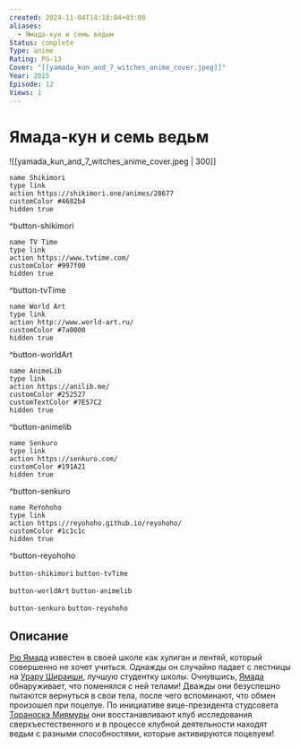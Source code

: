 ```yaml
---
created: 2024-11-04T14:18:04+03:00
aliases:
  - Ямада-кун и семь ведьм
Status: complete
Type: anime
Rating: PG-13
Cover: "[[yamada_kun_and_7_witches_anime_cover.jpeg]]"
Year: 2015
Episode: 12
Views: 1
---
```


# Ямада-кун и семь ведьм

![[yamada_kun_and_7_witches_anime_cover.jpeg | 300]]

```button
name Shikimori
type link
action https://shikimori.one/animes/28677
customColor #4682b4
hidden true
```
^button-shikimori

```button
name TV Time
type link
action https://www.tvtime.com/
customColor #997f00
hidden true
```
^button-tvTime

```button
name World Art
type link
action http://www.world-art.ru/
customColor #7a0000
hidden true
```
^button-worldArt

```button
name AnimeLib
type link
action https://anilib.me/
customColor #252527
customTextColor #7E57C2
hidden true
```
^button-animelib

```button
name Senkuro
type link
action https://senkuro.com/
customColor #191A21
hidden true
```
^button-senkuro

```button
name ReYohoho
type link
action https://reyohoho.github.io/reyohoho/
customColor #1c1c1c
hidden true
```
^button-reyohoho

`button-shikimori` `button-tvTime`

`button-worldArt` `button-animelib`

`button-senkuro` `button-reyohoho`

## Описание

[Рю Ямада](https://shikimori.one/characters/57489-ryuu-yamada) известен в своей школе как хулиган и лентяй, который совершенно не хочет учиться. Однажды он случайно падает с лестницы на [Урару Шираиши](https://shikimori.one/characters/57491-urara-shiraishi), лучшую студентку школы. Очнувшись, [Ямада](https://shikimori.one/characters/57489-ryuu-yamada) обнаруживает, что поменялся с ней телами! Дважды они безуспешно пытаются вернуться в свои тела, после чего вспоминают, что обмен произошел при поцелуе. По инициативе вице-президента студсовета [Тораноскэ Миямуры](https://shikimori.one/characters/59317-toranosuke-miyamura) они восстанавливают клуб исследования сверхъестественного и в процессе клубной деятельности находят ведьм с разными способностями, которые активируются поцелуем!
